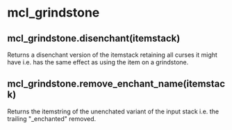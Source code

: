 # mcl_grindstone

## mcl_grindstone.disenchant(itemstack)
Returns a disenchant version of the itemstack retaining all curses it might have i.e. has the same effect as using the item on a grindstone.

## mcl_grindstone.remove_enchant_name(itemstack)
Returns the itemstring of the unenchated variant of the input stack i.e. the trailing "_enchanted" removed.
